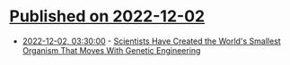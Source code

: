 # [Published on 2022-12-02](index.md)

* [2022-12-02, 03:30:00](https://science.slashdot.org/story/22/12/01/2259209/scientists-have-created-the-worlds-smallest-organism-that-moves-with-genetic-engineering?utm_source=rss1.0mainlinkanon&utm_medium=feed) - [Scientists Have Created the World's Smallest Organism That Moves With Genetic Engineering](https://science.slashdot.org/story/22/12/01/2259209/scientists-have-created-the-worlds-smallest-organism-that-moves-with-genetic-engineering?utm_source=rss1.0mainlinkanon&utm_medium=feed)
